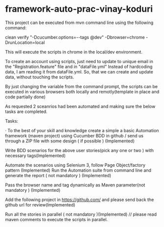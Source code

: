 # framework-auto-prac-vinay-koduri

This project can be executed from mvn command line using the following command:

clean verify "-Dcucumber.options=--tags @dev" -Dbrowser=chrome -DrunLocation=local

This will execute the scripts in chrome in the local/dev environment.

To create an account using scripts, just need to update to unique email in the "Registration.feature" file and in "dataFile.yml"
Instead of hardcoding data, I am reading it from dataFile.yml. So, that we can create and update data, without touching the scripts.

By just changing the variable from the command prompt, the scripts can be executed in various browsers both locally and remotly(template in place and code partially done)

As requested 2 sceanrios had been automated and making sure the below tasks are completed.

Tasks:

·         To the best of your skill and knowledge create a simple a basic  Automation framework (maven project) using Cucumber BDD in github / send us through a ZIP file with some design ( if possible ) (Implemented)

Write BDD scenarios for the above user stories(pick any one or  two )  with necessary tags(Implemented)

Automate the scenarios using Selenium 3, follow Page Object/factory pattern (Implemented)
Run the Automation suite from command line and generate the report ( not mandatory ) (Implemented)

Pass the browser name and tag dynamically as Maven parameter(not mandatory ) (Implemented)

Add the following project in https://github.com/ and please send back the github url for review(Implemented)

Run all the stories in parallel ( not mandatory )(Implemented)
// please read maven comments to execute the scripts in parallel.
